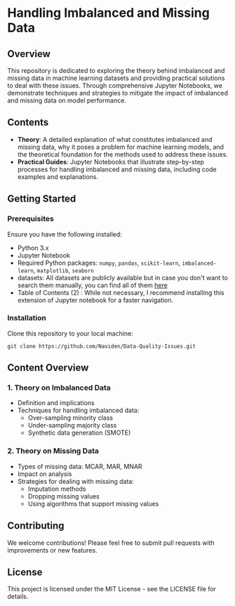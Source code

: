# Handling Imbalanced and Missing Data

## Overview
This repository is dedicated to exploring the theory behind imbalanced and missing data in machine learning datasets and providing practical solutions to deal with these issues. Through comprehensive Jupyter Notebooks, we demonstrate techniques and strategies to mitigate the impact of imbalanced and missing data on model performance.

## Contents
- **Theory**: A detailed explanation of what constitutes imbalanced and missing data, why it poses a problem for machine learning models, and the theoretical foundation for the methods used to address these issues.
- **Practical Guides**: Jupyter Notebooks that illustrate step-by-step processes for handling imbalanced and missing data, including code examples and explanations.

## Getting Started

### Prerequisites
Ensure you have the following installed:
- Python 3.x
- Jupyter Notebook
- Required Python packages: `numpy`, `pandas`, `scikit-learn`, `imbalanced-learn`, `matplotlib`, `seaborn`
- datasets: All datasets are publicly available but in case you don't want to search them manually, you can find all of them [here](https://drive.google.com/drive/folders/14Y_56VWmdn1OpYGDhdQSSKIo8iiZUJ8V?usp=sharing)
- Table of Contents (2) : While not necessary, I recommend installing this extension of Jupyter notebook for a faster navigation.

### Installation
Clone this repository to your local machine:
```
git clone https://github.com/Naviden/Data-Quality-Issues.git
```

## Content Overview

### 1. Theory on Imbalanced Data
- Definition and implications
- Techniques for handling imbalanced data:
  - Over-sampling minority class
  - Under-sampling majority class
  - Synthetic data generation (SMOTE)

### 2. Theory on Missing Data
- Types of missing data: MCAR, MAR, MNAR
- Impact on analysis
- Strategies for dealing with missing data:
  - Imputation methods
  - Dropping missing values
  - Using algorithms that support missing values

## Contributing
We welcome contributions! Please feel free to submit pull requests with improvements or new features.

## License
This project is licensed under the MIT License - see the LICENSE file for details.
